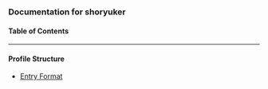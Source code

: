 ### Documentation for shoryuker<br>
#### Table of Contents<br>
---
#### Profile Structure
+ [Entry Format](https://github.com/shoryuker/documentation/blob/main/profilestructure/entryformat.md)<br>
